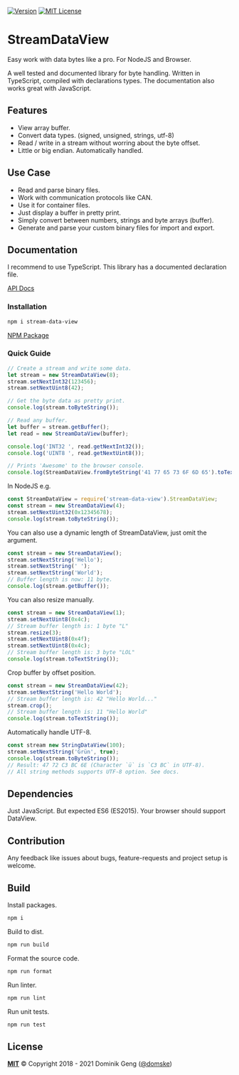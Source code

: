 [![Version][version]][package] [![MIT License][license-badge]][license]

# StreamDataView

Easy work with data bytes like a pro.
For NodeJS and Browser.

A well tested and documented library for byte handling.
Written in TypeScript, compiled with declarations types.
The documentation also works great with JavaScript.

## Features

- View array buffer.
- Convert data types. (signed, unsigned, strings, utf-8)
- Read / write in a stream without worring about the byte offset.
- Little or big endian. Automatically handled.

## Use Case

- Read and parse binary files.
- Work with communication protocols like CAN.
- Use it for container files.
- Just display a buffer in pretty print.
- Simply convert between numbers, strings and byte arrays (buffer).
- Generate and parse your custom binary files for import and export.

## Documentation

I recommend to use TypeScript. This library has a documented declaration file.

[API Docs](docs)

### Installation

```bash
npm i stream-data-view
```

[NPM Package](https://www.npmjs.com/package/stream-data-view)

### Quick Guide

```js
// Create a stream and write some data.
let stream = new StreamDataView(8);
stream.setNextInt32(123456);
stream.setNextUint8(42);

// Get the byte data as pretty print.
console.log(stream.toByteString());

// Read any buffer.
let buffer = stream.getBuffer();
let read = new StreamDataView(buffer);

console.log('INT32 ', read.getNextInt32());
console.log('UINT8 ', read.getNextUint8());
```

```js
// Prints 'Awesome' to the browser console.
console.log(StreamDataView.fromByteString('41 77 65 73 6F 6D 65').toTextString());
```

In NodeJS e.g.

```js
const StreamDataView = require('stream-data-view').StreamDataView;
const stream = new StreamDataView(4);
stream.setNextUint32(0x12345678);
console.log(stream.toByteString());
```

You can also use a dynamic length of StreamDataView, just omit the argument.

```js
const stream = new StreamDataView();
stream.setNextString('Hello');
stream.setNextString(' ');
stream.setNextString('World');
// Buffer length is now: 11 byte.
console.log(stream.getBuffer());
```

You can also resize manually.

```js
const stream = new StreamDataView(1);
stream.setNextUint8(0x4c);
// Stream buffer length is: 1 byte "L"
stream.resize(3);
stream.setNextUint8(0x4f);
stream.setNextUint8(0x4c);
// Stream buffer length is: 3 byte "LOL"
console.log(stream.toTextString());
```

Crop buffer by offset position.

```js
const stream = new StreamDataView(42);
stream.setNextString('Hello World');
// Stream buffer length is: 42 "Hello World..."
stream.crop();
// Stream buffer length is: 11 "Hello World"
console.log(stream.toTextString());
```

Automatically handle UTF-8.

```js
const stream new StringDataView(100);
stream.setNextString('Grün', true);
console.log(stream.toByteString());
// Result: 47 72 C3 BC 6E (Character `ü` is `C3 BC` in UTF-8).
// All string methods supports UTF-8 option. See docs.
```

## Dependencies

Just JavaScript. But expected ES6 (ES2015). Your browser should support DataView.

## Contribution

Any feedback like issues about bugs, feature-requests and project setup is welcome.

## Build

Install packages.

```bash
npm i
```

Build to dist.

```bash
npm run build
```

Format the source code.

```bash
npm run format
```

Run linter.

```bash
npm run lint
```

Run unit tests.

```bash
npm run test
```

## License

**[MIT](LICENSE)** © Copyright 2018 - 2021 Dominik Geng ([@domske](https://github.com/domske))

[license-badge]: https://img.shields.io/npm/l/stream-data-view.svg?style=flat-square
[license]: https://opensource.org/licenses/MIT
[version]: https://img.shields.io/npm/v/stream-data-view.svg?style=flat-square
[package]: https://www.npmjs.com/package/stream-data-view
